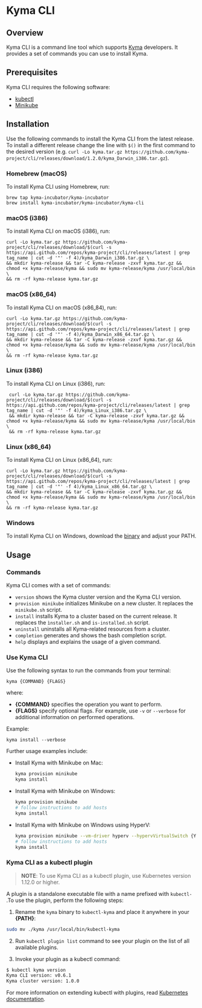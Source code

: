 # Kyma CLI

## Overview

Kyma CLI is a command line tool which supports [Kyma](https://github.com/kyma-project/kyma) developers. It provides a set of commands you can use to install Kyma. 

## Prerequisites

Kyma CLI requires the following software:
- [kubectl](https://github.com/kubernetes/kubectl) 
- [Minikube](https://github.com/kubernetes/minikube) 

## Installation

Use the following commands to install the Kyma CLI from the latest release. To install a different release change the line with `$()` in the first command to the desired version (e.g. `curl -Lo kyma.tar.gz https://github.com/kyma-project/cli/releases/download/1.2.0/kyma_Darwin_i386.tar.gz`).

### Homebrew (macOS)
To install Kyma CLI using Homebrew, run:
```
brew tap kyma-incubator/kyma-incubator
brew install kyma-incubator/kyma-incubator/kyma-cli
```

### macOS (i386)
To install Kyma CLI on macOS (i386), run:

```
curl -Lo kyma.tar.gz https://github.com/kyma-project/cli/releases/download/$(curl -s https://api.github.com/repos/kyma-project/cli/releases/latest | grep tag_name | cut -d '"' -f 4)/kyma_Darwin_i386.tar.gz \
&& mkdir kyma-release && tar -C kyma-release -zxvf kyma.tar.gz && chmod +x kyma-release/kyma && sudo mv kyma-release/kyma /usr/local/bin \
&& rm -rf kyma-release kyma.tar.gz
```

### macOS (x86_64)
To install Kyma CLI on macOS (x86_84), run:

```
curl -Lo kyma.tar.gz https://github.com/kyma-project/cli/releases/download/$(curl -s https://api.github.com/repos/kyma-project/cli/releases/latest | grep tag_name | cut -d '"' -f 4)/kyma_Darwin_x86_64.tar.gz \
&& mkdir kyma-release && tar -C kyma-release -zxvf kyma.tar.gz && chmod +x kyma-release/kyma && sudo mv kyma-release/kyma /usr/local/bin \
&& rm -rf kyma-release kyma.tar.gz
```

### Linux (i386)
To install Kyma CLI on Linux (i386), run:

```
 curl -Lo kyma.tar.gz https://github.com/kyma-project/cli/releases/download/$(curl -s https://api.github.com/repos/kyma-project/cli/releases/latest | grep tag_name | cut -d '"' -f 4)/kyma_Linux_i386.tar.gz \
 && mkdir kyma-release && tar -C kyma-release -zxvf kyma.tar.gz && chmod +x kyma-release/kyma && sudo mv kyma-release/kyma /usr/local/bin \
 && rm -rf kyma-release kyma.tar.gz
```

### Linux (x86_64)
To install Kyma CLI on Linux (x86_64), run:

```
curl -Lo kyma.tar.gz https://github.com/kyma-project/cli/releases/download/$(curl -s https://api.github.com/repos/kyma-project/cli/releases/latest | grep tag_name | cut -d '"' -f 4)/kyma_Linux_x86_64.tar.gz \
&& mkdir kyma-release && tar -C kyma-release -zxvf kyma.tar.gz && chmod +x kyma-release/kyma && sudo mv kyma-release/kyma /usr/local/bin \
&& rm -rf kyma-release kyma.tar.gz
```

### Windows

To install Kyma CLI on Windows, download the [binary](https://github.com/kyma-project/cli/releases) and adjust your PATH.

## Usage

### Commands

Kyma CLI comes with a set of commands:

- `version` shows the Kyma cluster version and the Kyma CLI version.
- `provision minikube` initializes Minikube on a new cluster. It replaces the `minikube.sh` script. 
- `install` installs Kyma to a cluster based on the current release. It replaces the `ìnstaller.sh` and `is-installed.sh` script. 
- `uninstall` uninstalls all Kyma-related resources from a cluster.
- `completion` generates and shows the bash completion script.
- `help` displays and explains the usage of a given command.


### Use Kyma CLI

Use the following syntax to run the commands from your terminal:

```
kyma {COMMAND} {FLAGS}
```
where:

* **{COMMAND}** specifies the operation you want to perform.
* **{FLAGS}** specify optional flags. For example, use `-v` or `--verbose` for additional information on performed operations.

Example:

```
kyma install --verbose
```

Further usage examples include:

* Install Kyma with Minikube on Mac:

    ```bash
    kyma provision minikube
    kyma install
    ```

* Install Kyma with Minikube on Windows:

    ```bash
    kyma provision minikube
    # follow instructions to add hosts
    kyma install
    ```

* Install Kyma with Minikube on Windows using HyperV:

    ```bash
    kyma provision minikube --vm-driver hyperv --hypervVirtualSwitch {YOUR_SWITCH_NAME}
    # follow instructions to add hosts
    kyma install
    ```

### Kyma CLI as a kubectl plugin

> **NOTE**: To use Kyma CLI as a kubectl plugin, use Kubernetes version 1.12.0 or higher.

A plugin is a standalone executable file with a name prefixed with `kubectl-` .To use the plugin, perform the following steps:

1. Rename the `kyma` binary to `kubectl-kyma` and place it anywhere in your **{PATH}**:

```bash
sudo mv ./kyma /usr/local/bin/kubectl-kyma
```

2. Run `kubectl plugin list` command to see your plugin on the list of all available plugins.

3. Invoke your plugin as a kubectl command:

```bash
$ kubectl kyma version
Kyma CLI version: v0.6.1
Kyma cluster version: 1.0.0
```

For more information on extending kubectl with plugins, read [Kubernetes documentation](https://kubernetes.io/docs/tasks/extend-kubectl/kubectl-plugins/).
